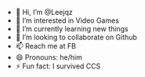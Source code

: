 - 👋 Hi, I’m @Leejqz
- 👀 I’m interested in Video Games
- 🌱 I’m currently learning new things
- 💞️ I’m looking to collaborate on Github
- 📫 Reach me at FB
- 😄 Pronouns: he/him
- ⚡ Fun fact: I survived CCS

<!---
Leejqz/Leejqz is a ✨ special ✨ repository because its `README.md` (this file) appears on your GitHub profile.
You can click the Preview link to take a look at your changes.
--->

